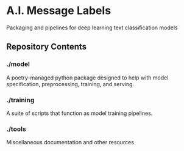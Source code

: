 # A.I. Message Labels

Packaging and pipelines for deep learning text classification models

## Repository Contents

### ./model
A poetry-managed python package designed to help with model specification,
preprocessing, training, and serving.

### ./training
A suite of scripts that function as model training pipelines.

### ./tools
Miscellaneous documentation and other resources